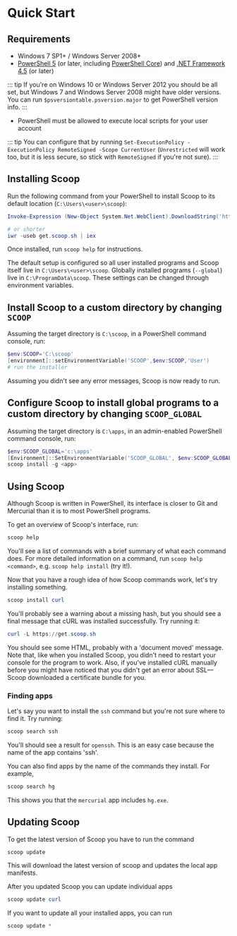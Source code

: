 # Quick Start

## Requirements

- Windows 7 SP1+ / Windows Server 2008+
- [PowerShell 5](https://aka.ms/wmf5download) (or later, including [PowerShell Core](https://docs.microsoft.com/en-us/powershell/scripting/install/installing-powershell-core-on-windows?view=powershell-6)) and [.NET Framework 4.5](https://www.microsoft.com/net/download) (or later)

::: tip
If you're on Windows 10 or Windows Server 2012 you should be all set, but Windows 7 and Windows Server 2008 might have older versions. You can run `$psversiontable.psversion.major` to get PowerShell version info.
:::

- PowerShell must be allowed to execute local scripts for your user account

::: tip
You can configure that by running `Set-ExecutionPolicy -ExecutionPolicy RemoteSigned -Scope CurrentUser` (`Unrestricted` will work too, but it is less secure, so stick with `RemoteSigned` if you're not sure).
:::

## Installing Scoop

Run the following command from your PowerShell to install Scoop to its default location (`C:\Users\<user>\scoop`):

```powershell
Invoke-Expression (New-Object System.Net.WebClient).DownloadString('https://get.scoop.sh')

# or shorter
iwr -useb get.scoop.sh | iex
```

Once installed, run `scoop help` for instructions.

The default setup is configured so all user installed programs and Scoop itself live in `C:\Users\<user>\scoop`.
Globally installed programs (`--global`) live in `C:\ProgramData\scoop`.
These settings can be changed through environment variables.

## Install Scoop to a custom directory by changing `SCOOP`

Assuming the target directory is `C:\scoop`, in a PowerShell command console, run:

```powershell
$env:SCOOP='C:\scoop'
[environment]::setEnvironmentVariable('SCOOP',$env:SCOOP,'User')
# run the installer
```

Assuming you didn't see any error messages, Scoop is now ready to run.

## Configure Scoop to install global programs to a custom directory by changing `SCOOP_GLOBAL`

Assuming the target directory is `C:\apps`, in an admin-enabled PowerShell command console, run:

```powershell
$env:SCOOP_GLOBAL='c:\apps'
[Environment]::SetEnvironmentVariable('SCOOP_GLOBAL', $env:SCOOP_GLOBAL, 'Machine')
scoop install -g <app>
```

## Using Scoop

Although Scoop is written in PowerShell, its interface is closer to Git and Mercurial than it is to most PowerShell programs.

To get an overview of Scoop's interface, run:

```powershell
scoop help
```

You'll see a list of commands with a brief summary of what each command does. For more detailed information on a command, run `scoop help <command>`, e.g. `scoop help install` (try it!).

Now that you have a rough idea of how Scoop commands work, let's try installing something.

```powershell
scoop install curl
```

You'll probably see a warning about a missing hash, but you should see a final message that cURL was installed successfully. Try running it:

```powershell
curl -L https://get.scoop.sh
```

You should see some HTML, probably with a 'document moved' message. Note that, like when you installed Scoop, you didn't need to restart your console for the program to work. Also, if you've installed cURL manually before you might have noticed that you didn't get an error about SSL—Scoop downloaded a certificate bundle for you.

### Finding apps

Let's say you want to install the `ssh` command but you're not sure where to find it. Try running:

```powershell
scoop search ssh
```

You'll should see a result for `openssh`. This is an easy case because the name of the app contains 'ssh'.

You can also find apps by the name of the commands they install. For example,

```powershell
scoop search hg
```

This shows you that the `mercurial` app includes `hg.exe`.

## Updating Scoop

To get the latest version of Scoop you have to run the command

```powershell
scoop update
```

This will download the latest version of scoop and updates the local app manifests.

After you updated Scoop you can update individual apps

```powershell
scoop update curl
```

If you want to update all your installed apps, you can run

```powershell
scoop update *
```
